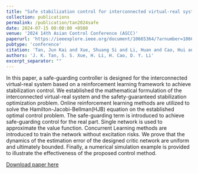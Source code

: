 ```yaml
---
title: "Safe stabilization control for interconnected virtual-real systems via model-based reinforcement learning"
collection: publications
permalink: /publication/tan2024safe
date: 2024-07-15 00:00:00 +0500
venue: '2024 14th Asian Control Conference (ASCC)'
paperurl: 'https://ieeexplore.ieee.org/document/10665364/?arnumber=10665364'
pubtype: 'conference'
citation: 'Tan, Jun Kai and Xue, Shuang Si and Li, Huan and Cao, Hui and Li, Dong Yu (2024). Safe stabilization control for interconnected virtual-real systems via model-based reinforcement learning. 2024 14th Asian Control Conference (ASCC).'
authors: 'J. K. Tan, S. S. Xue, H. Li, H. Cao, D. Y. Li'
excerpt_separator: ""
---
```

In this paper, a safe-guarding controller is designed for the interconnected virtual-real system based on a reinforcement learning framework to achieve stabilization control. We established the mathematical formulation of the interconnected virtual-real system and the safety-guaranteed stabilization optimization problem. Online reinforcement learning methods are utilized to solve the Hamilton-Jacobi-Bellman(HJB) equation on the established optimal control problem. The safe-guarding term is introduced to achieve safe-guarding control for the real part. Single network is used to approximate the value function. Concurrent Learning methods are introduced to train the network without excitation risks. We prove that the dynamics of the estimation error of the designed critic network are uniform and ultimately bounded. Finally, a numerical simulation example is provided to illustrate the effectiveness of the proposed control method.

[Download paper here](https://ieeexplore.ieee.org/document/10665364/?arnumber=10665364)